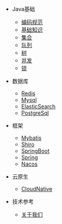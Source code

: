 - Java基础
  - [编码规范](java/CodeStandard.md)
  - [基础知识](java/Base.md)
  - [集合](java/Collection.md)
  - [队列](java/Queue.md)
  - [树](java/Tree.md)
  - [并发](java/Concurrent.md)  
  - [锁](java/Lock.md)

- 数据库
  - [Redis](database/Redis.md)
  - [Mysql](database/Mysql.md)
  - [ElasticSearch](database/ElasticSearch.md)
  - [PostgreSql](database/PostgreSql.md)
  
- 框架
  - [Mybatis](framework/Mybatis.md)
  - [Shiro](framework/Shiro.md)
  - [SpringBoot](framework/SpringBoot.md)
  - [Spring](framework/Spring.md)  
  - [Nacos](framework/Nacos.md)  
  
- 云原生  
  - [CloudNative](cloudnative/cloudnative.md)

- 技术参考
  - [关于我们](about-us.md)

